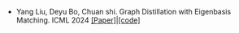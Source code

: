 - Yang Liu, Deyu Bo, Chuan shi. Graph Distillation with Eigenbasis Matching. ICML 2024  [[Paper]](http://shichuan.org/doc/178.pdf)|[[code]](https://github.com/BUPT-GAMMA/GDEM)
